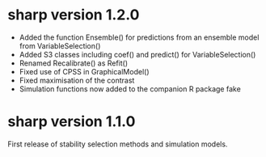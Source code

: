 # sharp version 1.2.0

* Added the function Ensemble() for predictions from an ensemble model from VariableSelection()
* Added S3 classes including coef() and predict() for VariableSelection()
* Renamed Recalibrate() as Refit()
* Fixed use of CPSS in GraphicalModel() 
* Fixed maximisation of the contrast
* Simulation functions now added to the companion R package fake

# sharp version 1.1.0

First release of stability selection methods and simulation models.
